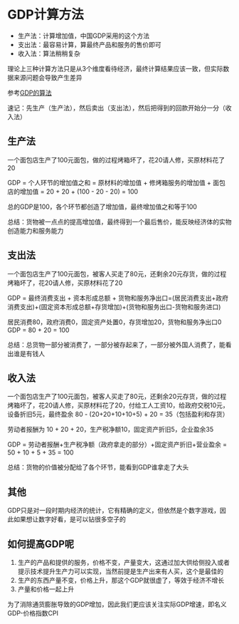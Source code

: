 # GDP计算方法
- 生产法：计算增加值，中国GDP采用的这个方法
- 支出法：最容易计算，算最终产品和服务的售价即可
- 收入法：算法稍稍复杂

理论上三种计算方法只是从3个维度看待经济，最终计算结果应该一致，但实际数据来源问题会导致产生差异

参考[GDP的算法](https://zhuanlan.zhihu.com/p/299612445)

速记：先生产（生产法），然后卖出（支出法），然后把得到的回款开始分一分（收入法）

## 生产法
一个面包店生产了100元面包，做的过程烤箱坏了，花20请人修，买原材料花了20

GDP = 个人环节的增加值之和 = 原材料的增加值 + 修烤箱服务的增加值 + 面包店的增加值 = 20 + 20 + (100 - 20 - 20) = 100

总的GDP是100，各个环节都创造了增加值，最终增加值之和等于100

总结：货物被一点点的提高增加值，最终得到一个最后售价，能反映经济体的实物创造能力和服务能力

## 支出法
一个面包店生产了100元面包，被客人买走了80元，还剩余20元存货，做的过程烤箱坏了，花20请人修，买原材料花了20

GDP = 最终消费支出 + 资本形成总额 + 货物和服务净出口=(居民消费支出+政府消费支出)+(固定资本形成总额+存货增加)+(货物和服务出口-货物和服务进口)

居民消费80，政府消费0，固定资产处置0，存货增加20，货物和服务净出口0
GDP = 80 + 20 = 100

总结：总货物一部分被消费了，一部分被存起来了，一部分被外国人消费了，能看出谁是有钱人

## 收入法
一个面包店生产了100元面包，被客人买走了80元，还剩余20元存货，做的过程烤箱坏了，花20请人修，买原材料花了20，付给工人工资10，给政府交税10元，设备折旧5元，最终盈余 80 - (20+20+10+10+5) + 20 = 35（包括盈利和存货）

劳动者报酬为 10 + 20 + 20，生产税净额10，固定资产折旧5，企业盈余35

GDP = 劳动者报酬+生产税净额（政府拿走的部分）+固定资产折旧+营业盈余 = 50 + 10 + 5 + 35 = 100

总结：货物的价值被分配给了各个环节，能看到GDP谁拿走了大头

## 其他
GDP只是对一段时期内经济的统计，它有精确的定义，但依然是个数字游戏，因此如果想让数字好看，是可以钻很多空子的

## 如何提高GDP呢
1. 生产的产品和提供的服务，价格不变，产量变大，这通过加大供给侧投入或者提示技术提升生产力可以实现，当然前提是生产出来有人买，这个是最佳的
2. 生产的东西产量不变，价格上升，那这个GDP就很虚了，等效于经济不增长
3. 产量和价格一起上升

为了消除通货膨胀导致的GDP增加，因此我们更应该关注实际GDP增速，即名义GDP-价格指数CPI



